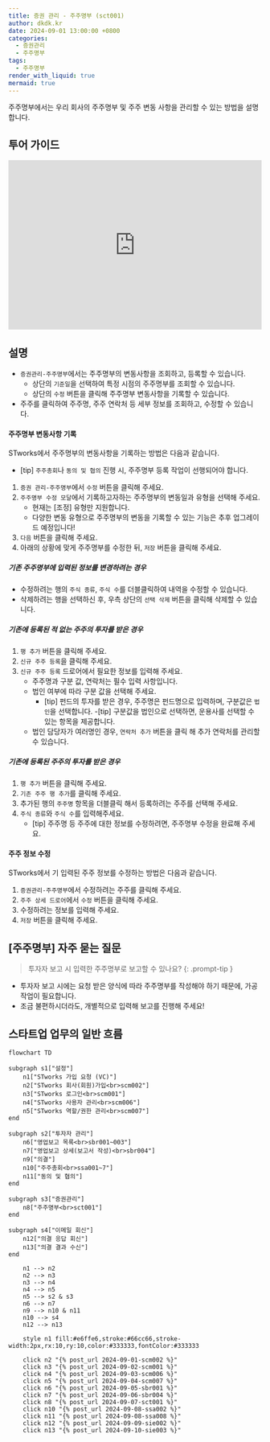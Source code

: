 ```yaml
---
title: 증권 관리 - 주주명부 (sct001)
author: dkdk.kr
date: 2024-09-01 13:00:00 +0800
categories:
  - 증권관리
  - 주주명부
tags:
  - 주주명부
render_with_liquid: true
mermaid: true
---
```


주주명부에서는 우리 회사의 주주명부 및 주주 변동 사항을 관리할 수 있는 방법을 설명합니다.

## 투어 가이드

<div style="position: relative; box-sizing: content-box; max-height: 80vh; max-height: 80svh; width: 100%; aspect-ratio: 1.9607843137254901; padding: 40px 0 40px 0;"><iframe src="https://app.supademo.com/embed/cmfqb84wk0qmz130uqlehqa6w?embed_v=2&utm_source=embed" loading="lazy" title="Stworks Demo" allow="clipboard-write" frameborder="0" webkitallowfullscreen="true" mozallowfullscreen="true" allowfullscreen style="position: absolute; top: 0; left: 0; width: 100%; height: 100%;"></iframe></div>

## 설명
- `증권관리-주주명부`에서는 주주명부의 변동사항을 조회하고, 등록할 수 있습니다.
	- 상단의 `기준일`을 선택하여 특정 시점의 주주명부를 조회할 수 있습니다.
	- 상단의 `수정` 버튼을 클릭해 주주명부 변동사항을 기록할 수 있습니다.
- 주주를 클릭하여 주주명, 주주 연락처 등 세부 정보를 조회하고, 수정할 수 있습니다.

#### 주주명부 변동사항 기록

STworks에서 주주명부의 변동사항을 기록하는 방법은 다음과 같습니다.
- [tip] `주주총회`나 `동의 및 협의` 진행 시, 주주명부 등록 작업이 선행되어야 합니다.

1. `증권 관리-주주명부`에서 `수정` 버튼을 클릭해 주세요.
2. `주주명부 수정 모달`에서 기록하고자하는 주주명부의 변동일과 유형을 선택해 주세요.
	- 현재는 [조정] 유형만 지원합니다.
	- 다양한 변동 유형으로 주주명부의 변동을 기록할 수 있는 기능은 추후 업그레이드 예정입니다!
3. `다음` 버튼을 클릭해 주세요.
4. 아래의 상황에 맞게 주주명부를 수정한 뒤, `저장` 버튼을 클릭해 주세요.

##### 기존 주주명부에 입력된 정보를 변경하려는 경우
- 수정하려는 행의 `주식 종류`, `주식 수`를 더블클릭하여 내역을 수정할 수 있습니다.
-  삭제하려는 행을 선택하신 후, 우측 상단의 `선택 삭제` 버튼을 클릭해 삭제할 수 있습니다.

##### 기존에 등록된 적 없는 주주의 투자를 받은 경우
1. `행 추가` 버튼을 클릭해 주세요.
2. `신규 주주 등록`을 클릭해 주세요.
3. `신규 주주 등록` 드로어에서 필요한 정보를 입력해 주세요.
	- 주주명과 구분 값, 연락처는 필수 입력 사항입니다.
	- 법인 여부에 따라 구분 값을 선택해 주세요.
		- [tip] 펀드의 투자를 받은 경우, 주주명은 펀드명으로 입력하며, 구분값은 `법인`을 선택합니다.
			-[tip] 구분값을 법인으로 선택하면, 운용사를 선택할 수 있는 항목을 제공합니다.
	- 법인 담당자가 여러명인 경우, `연락처 추가` 버튼을 클릭 해 추가 연락처를 관리할 수 있습니다.

##### 기존에 등록된 주주의 투자를 받은 경우
1. `행 추가` 버튼을 클릭해 주세요.
2. `기존 주주 행 추가`를 클릭해 주세요.
3. 추가된 행의 `주주명` 항목을 더블클릭 해서 등록하려는 주주를 선택해 주세요.
4. `주식 종류`와 `주식 수`를 입력해주세요.
	- [tip] 주주명 등 주주에 대한 정보를 수정하려면, 주주명부 수정을 완료해 주세요.

#### 주주 정보 수정
STworks에서 기 입력된 주주 정보를 수정하는 방법은 다음과 같습니다.

1. `증권관리-주주명부`에서 수정하려는 주주를 클릭해 주세요.
2. `주주 상세 드로어`에서 `수정` 버튼을 클릭해 주세요.
3. 수정하려는 정보를 입력해 주세요.
4. `저장` 버튼을 클릭해 주세요.

## [주주명부] 자주 묻는 질문

> 투자자 보고 시 입력한 주주명부로 보고할 수 있나요?
{: .prompt-tip }
- 투자자 보고 시에는 요청 받은 양식에 따라 주주명부를 작성해야 하기 때문에, 가공 작업이 필요합니다.
- 조금 불편하시더라도, 개별적으로 입력해 보고를 진행해 주세요!

## 스타트업 업무의 일반 흐름


```mermaid
flowchart TD

subgraph s1["설정"]
    n1["STworks 가입 요청 (VC)"]
    n2["STworks 회사(회원)가입<br>scm002"]
    n3["STworks 로그인<br>scm001"]
    n4["STworks 사용자 관리<br>scm006"]
    n5["STworks 역할/권한 관리<br>scm007"]
end

subgraph s2["투자자 관리"]
    n6["영업보고 목록<br>sbr001~003"]
    n7["영업보고 상세(보고서 작성)<br>sbr004"]
    n9["의결"]
    n10["주주총회<br>ssa001~7"]
    n11["동의 및 협의"]
end

subgraph s3["증권관리"]
    n8["주주명부<br>sct001"]
end
  
subgraph s4["이메일 회신"]
    n12["의결 응답 회신"]
    n13["의결 결과 수신"]
end

    n1 --> n2
    n2 --> n3
    n3 --> n4
    n4 --> n5
    n5 --> s2 & s3
    n6 --> n7
    n9 --> n10 & n11
    n10 --> s4
    n12 --> n13

    style n1 fill:#e6ffe6,stroke:#66cc66,stroke-width:2px,rx:10,ry:10,color:#333333,fontColor:#333333

    click n2 "{% post_url 2024-09-01-scm002 %}"
    click n3 "{% post_url 2024-09-02-scm001 %}"
    click n4 "{% post_url 2024-09-03-scm006 %}"
    click n5 "{% post_url 2024-09-04-scm007 %}"
    click n6 "{% post_url 2024-09-05-sbr001 %}"
    click n7 "{% post_url 2024-09-06-sbr004 %}"
    click n8 "{% post_url 2024-09-07-sct001 %}"
    click n10 "{% post_url 2024-09-08-ssa002 %}"
    click n11 "{% post_url 2024-09-08-ssa008 %}"
    click n12 "{% post_url 2024-09-09-sie002 %}"
    click n13 "{% post_url 2024-09-10-sie003 %}"
```
```
